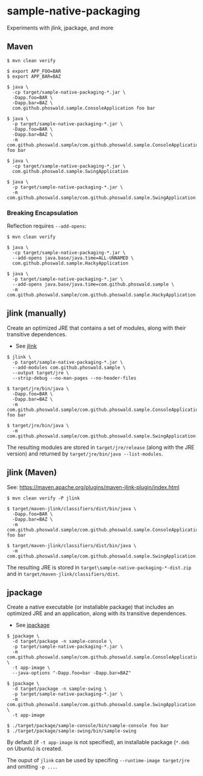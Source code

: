 
# sample-native-packaging

Experiments with jlink, jpackage, and more

## Maven

~~~
$ mvn clean verify

$ export APP_FOO=BAR
$ export APP_BAR=BAZ

$ java \
  -cp target/sample-native-packaging-*.jar \
  -Dapp.foo=BAR \
  -Dapp.bar=BAZ \
  com.github.phoswald.sample.ConsoleApplication foo bar

$ java \
  -p target/sample-native-packaging-*.jar \
  -Dapp.foo=BAR \
  -Dapp.bar=BAZ \
  -m com.github.phoswald.sample/com.github.phoswald.sample.ConsoleApplication foo bar

$ java \
  -cp target/sample-native-packaging-*.jar \
  com.github.phoswald.sample.SwingApplication

$ java \
  -p target/sample-native-packaging-*.jar \
  -m com.github.phoswald.sample/com.github.phoswald.sample.SwingApplication
~~~

### Breaking Encapsulation

Reflection requires `--add-opens`: 

~~~
$ mvn clean verify

$ java \
  -cp target/sample-native-packaging-*.jar \
  --add-opens java.base/java.time=ALL-UNNAMED \
  com.github.phoswald.sample.HackyApplication

$ java \
  -p target/sample-native-packaging-*.jar \
  --add-opens java.base/java.time=com.github.phoswald.sample \
  -m com.github.phoswald.sample/com.github.phoswald.sample.HackyApplication
~~~

## jlink (manually)

Create an optimized JRE that contains a set of modules, along with their transitive dependences.

- See [jlink](https://docs.oracle.com/en/java/javase/17/docs/specs/man/jlink.html)

~~~
$ jlink \
  -p target/sample-native-packaging-*.jar \
  --add-modules com.github.phoswald.sample \
  --output target/jre \
  --strip-debug --no-man-pages --no-header-files

$ target/jre/bin/java \
  -Dapp.foo=BAR \
  -Dapp.bar=BAZ \
  -m com.github.phoswald.sample/com.github.phoswald.sample.ConsoleApplication foo bar

$ target/jre/bin/java \
  -m com.github.phoswald.sample/com.github.phoswald.sample.SwingApplication
~~~

The resulting modules are stored in `target/jre/release` (along with the JRE version) and 
returned by `target/jre/bin/java --list-modules`.

## jlink (Maven)

See: https://maven.apache.org/plugins/maven-jlink-plugin/index.html

~~~
$ mvn clean verify -P jlink

$ target/maven-jlink/classifiers/dist/bin/java \
  -Dapp.foo=BAR \
  -Dapp.bar=BAZ \
  -m com.github.phoswald.sample/com.github.phoswald.sample.ConsoleApplication foo bar

$ target/maven-jlink/classifiers/dist/bin/java \
  -m com.github.phoswald.sample/com.github.phoswald.sample.SwingApplication
~~~

The resulting JRE is stored in `target\sample-native-packaging-*-dist.zip`
and in `target/maven-jlink/classifiers/dist`.

## jpackage

Create a native executable (or installable package) that includes an optimized JRE and an application,
along with its transitive dependences.

- See [jpackage](https://docs.oracle.com/en/java/javase/17/docs/specs/man/jpackage.html)

~~~
$ jpackage \
  -d target/package -n sample-console \
  -p target/sample-native-packaging-*.jar \
  -m com.github.phoswald.sample/com.github.phoswald.sample.ConsoleApplication \
  -t app-image \
  --java-options "-Dapp.foo=bar -Dapp.bar=BAZ"

$ jpackage \
  -d target/package -n sample-swing \
  -p target/sample-native-packaging-*.jar \
  -m com.github.phoswald.sample/com.github.phoswald.sample.SwingApplication \
  -t app-image

$ ./target/package/sample-console/bin/sample-console foo bar
$ ./target/package/sample-swing/bin/sample-swing
~~~

By default (if `-t app-image` is not specified), an installable package (`*.deb` on Ubuntu) is created.

The ouput of `jlink` can be used by specifing `--runtime-image target/jre` and omitting `-p ...`.
